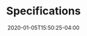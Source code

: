 ﻿---
title: "Specifications"
seo_title: "Jakarta EE仕様"
description: "Jakarta EEプラットフォーム、プロファイル、コンポーネント仕様ドキュメントなどのJakarta EE仕様を閲覧します。"
date: 2020-01-05T15:50:25-04:00
hide_page_title: true
headline: "Jakarta EE仕様"
layout: "single"
hide_sidebar: true
---
